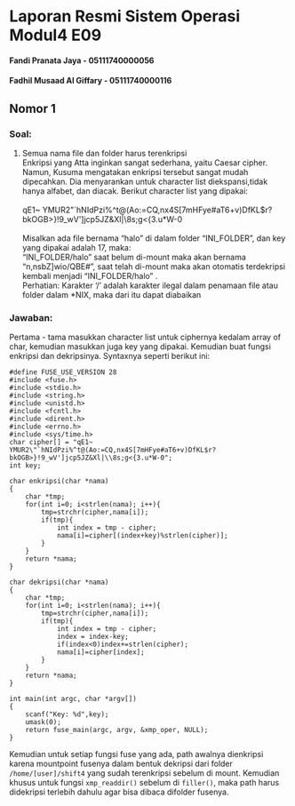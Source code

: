 # Laporan Resmi Sistem Operasi Modul4 E09

#### Fandi Pranata Jaya - 05111740000056
#### Fadhil Musaad Al Giffary - 05111740000116

## Nomor 1
### Soal:
1. Semua nama file dan folder harus terenkripsi
<br/>Enkripsi yang Atta inginkan sangat sederhana, yaitu Caesar cipher. Namun, Kusuma mengatakan enkripsi tersebut sangat mudah dipecahkan. Dia menyarankan untuk character list diekspansi,tidak hanya alfabet, dan diacak. Berikut character list yang dipakai:
<br/><br/>qE1~ YMUR2"`hNIdPzi%^t@(Ao:=CQ,nx4S[7mHFye#aT6+v)DfKL$r?bkOGB>}!9_wV']jcp5JZ&Xl|\8s;g<{3.u*W-0
<br/><br/>Misalkan ada file bernama “halo” di dalam folder “INI_FOLDER”, dan key yang dipakai adalah 17, maka:
<br/>“INI_FOLDER/halo” saat belum di-mount maka akan bernama “n,nsbZ]wio/QBE#”, saat telah di-mount maka akan otomatis terdekripsi kembali menjadi “INI_FOLDER/halo” .
<br/>Perhatian: Karakter ‘/’ adalah karakter ilegal dalam penamaan file atau folder dalam *NIX, maka dari itu dapat diabaikan

### Jawaban:
Pertama - tama masukkan character list untuk ciphernya kedalam array of char, kemudian masukkan juga key yang dipakai. Kemudian buat fungsi enkripsi dan dekripsinya. Syntaxnya seperti berikut ini:
```
#define FUSE_USE_VERSION 28
#include <fuse.h>
#include <stdio.h>
#include <string.h>
#include <unistd.h>
#include <fcntl.h>
#include <dirent.h>
#include <errno.h>
#include <sys/time.h>
char cipher[] = "qE1~ YMUR2\"`hNIdPzi%^t@(Ao:=CQ,nx4S[7mHFye#aT6+v)DfKL$r?bkOGB>}!9_wV']jcp5JZ&Xl|\\8s;g<{3.u*W-0";
int key;

char enkripsi(char *nama)
{
	char *tmp;
	for(int i=0; i<strlen(nama); i++){
		tmp=strchr(cipher,nama[i]);
		if(tmp){
			int index = tmp - cipher;
			nama[i]=cipher[(index+key)%strlen(cipher)];
		}
	}
	return *nama;
}

char dekripsi(char *nama)
{
	char *tmp;
	for(int i=0; i<strlen(nama); i++){
		tmp=strchr(cipher,nama[i]);
		if(tmp){
			int index = tmp - cipher;
			index = index-key;
			if(index<0)index+=strlen(cipher);
			nama[i]=cipher[index];
		}
	}
	return *nama;
}

int main(int argc, char *argv[])
{
	scanf("Key: %d",key);
	umask(0);
	return fuse_main(argc, argv, &xmp_oper, NULL);
}
```
Kemudian untuk setiap fungsi fuse yang ada, path awalnya dienkripsi karena mountpoint fusenya dalam bentuk dekripsi dari folder `/home/[user]/shift4` yang sudah terenkripsi sebelum di mount. Kemudian khusus untuk fungsi `xmp_readdir()` sebelum di `filler()`, maka path harus didekripsi terlebih dahulu agar bisa dibaca difolder fusenya.
